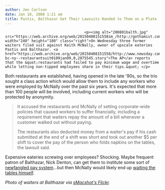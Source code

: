 ```yaml
---
author: Jen Carlson
date: Jan 10, 2008 1:21 am
title: Pastis, Balthazar Get Their Lawsuits Handed to Them on a Plate
---
```


	
										<p><img alt="200801balth.jpg" src="https://web.archive.org/web/20150408151558im_/http://gothamist.com/attachments/arts_jen/200801balth.jpg" width="240" height="180" class="right">On Wednesday three former waiters filed suit against Keith McNally, owner of upscale eateries Pastis and Balthazar. <a href="https://web.archive.org/web/20150408151558/http://www.newsday.com/news/local/wire/newyork/ny-bc-ny--restaurantsuit0109jan09,0,2075545.story">The AP</a> reports that the &quot;restaurants had failed to pay minimum wage and overtime while letting non-tipped employees share in their tips.&quot; </p>

<p>Both restaurants are established, having opened in the late &apos;90s, so the trio sought a class action which would allow them to include any workers who were employed by McNally over the past six years. It&apos;s expected that more than 100 people will be involved, including current workers who will be protected by anonymity.</p><blockquote>It accused the restaurants and McNally of setting corporate-wide policies that caused workers to suffer financially, including a requirement that waiters repay the amount of a bill whenever a customer walked out without paying.<p></p>

<p>The restaurants also deducted money from a waiter&apos;s pay if his cash submitted at the end of a shift was short and took out another $5 per shift to cover the pay of the person who folds napkins on the tables, the lawsuit said.</p></blockquote>Expensive eateries screwing over employees? Shocking. Maybe frequent patron of Balthazar, Nick Denton, can get them to institute some sort of <a href="https://web.archive.org/web/20150408151558/http://valleywag.com/339285/gawkers-new-pay-system-++-the-100+word-version">newfangled pay system</a>...but then McNally would likely end up <a href="https://web.archive.org/web/20150408151558/http://gothamist.com/2007/12/17/nick_denton_fin.php">waiting the tables himself</a>.<p></p>

<p><em>Photo of waiters at Balthazar via <a href="https://web.archive.org/web/20150408151558/http://www.flickr.com/photos/smacshot/166247354">sMacshot&apos;s Flickr</a>.</em></p>					
										
									
				